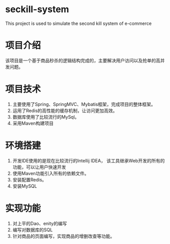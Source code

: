 # seckill-system
This project is used to simulate the second kill system of e-commerce

# 项目介绍
该项目是一个基于商品秒杀的逻辑结构完成的，主要解决用户访问以及抢单的高并发问题。

# 项目技术
1. 主要使用了Spring、SpringMVC、Mybatis框架，完成项目的整体框架。
2. 运用了Redis的高性能的缓存机制，让访问更加高效。
3. 数据库使用了比较流行的MySql。
4. 采用Maven构建项目

#  环境搭建
1. 开发IDE使用的是现在比较流行的Intellij IDEA， 该工具继承Web开发的所有的功能，可以让用户快速开发
2. 使用Maven功能引入所有的依赖文件。
3. 安装配置Redis。
4. 安装MySQL
# 实现功能
 1. 对上平的Dao、enity的编写
 2. 编写对数据库的SQL
 3. 针对商品的页面编写，实现商品的增删改查等功能。
 

